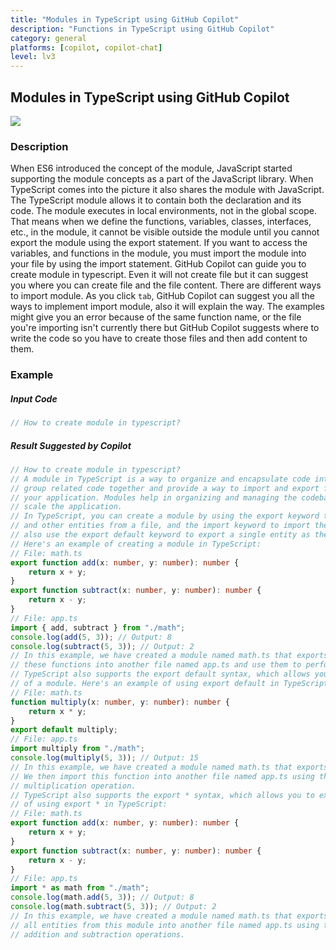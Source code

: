 ```yaml
---
title: "Modules in TypeScript using GitHub Copilot"
description: "Functions in TypeScript using GitHub Copilot"
category: general
platforms: [copilot, copilot-chat]
level: lv3
---
```

 
## Modules in TypeScript using GitHub Copilot
[<img src="https://img.shields.io/badge/Lv3-Mature_Best_Practice-brightgreen">](https://github.com/orgs/AI-Native-Development/projects/1/)
 
### Description
When ES6 introduced the concept of the module, JavaScript started supporting the module concepts as a part of the JavaScript library. When TypeScript comes into the picture it also shares the module with JavaScript. The TypeScript module allows it to contain both the declaration and its code. The module executes in local environments, not in the global scope. That means when we define the functions, variables, classes, interfaces, etc., in the module, it cannot be visible outside the module until you cannot export the module using the export statement. If you want to access the variables, and functions in the module, you must import the module into your file by using the import statement.
GitHub Copilot can guide you to create module in typescript. Even it will not create file but it can suggest you where you can create file and the file content. There are different ways to import module. As you click `tab`, GitHub Copilot can suggest you all the ways to implement import module, also it will explain the way. The examples might give you an error because of the same function name, or the file you're importing isn't currently there but GitHub Copilot suggests where to write the code so you have to create those files and then add content to them.

### Example

##### Input Code
```TypeScript
// How to create module in typescript?
```

##### Result Suggested by Copilot
```TypeScript
// How to create module in typescript?
// A module in TypeScript is a way to organize and encapsulate code into reusable units. Modules allow you to
// group related code together and provide a way to import and export functionality between different parts of
// your application. Modules help in organizing and managing the codebase, making it easier to maintain and
// scale the application.
// In TypeScript, you can create a module by using the export keyword to export classes, functions, variables,
// and other entities from a file, and the import keyword to import these entities into another file. You can
// also use the export default keyword to export a single entity as the default export of a module.
// Here's an example of creating a module in TypeScript:
// File: math.ts
export function add(x: number, y: number): number {
    return x + y;
}
export function subtract(x: number, y: number): number {
    return x - y;
}
// File: app.ts
import { add, subtract } from "./math";
console.log(add(5, 3)); // Output: 8
console.log(subtract(5, 3)); // Output: 2
// In this example, we have created a module named math.ts that exports two functions, add and subtract. We then import
// these functions into another file named app.ts and use them to perform addition and subtraction operations.
// TypeScript also supports the export default syntax, which allows you to export a single entity as the default export
// of a module. Here's an example of using export default in TypeScript:
// File: math.ts
function multiply(x: number, y: number): number {
    return x * y;
}
export default multiply;
// File: app.ts
import multiply from "./math";
console.log(multiply(5, 3)); // Output: 15
// In this example, we have created a module named math.ts that exports a single function multiply as the default export.
// We then import this function into another file named app.ts using the import ... from syntax and use it to perform
// multiplication operation.
// TypeScript also supports the export * syntax, which allows you to export all entities from a module. Here's an example
// of using export * in TypeScript:
// File: math.ts
export function add(x: number, y: number): number {
    return x + y;
}
export function subtract(x: number, y: number): number {
    return x - y;
}
// File: app.ts
import * as math from "./math";
console.log(math.add(5, 3)); // Output: 8
console.log(math.subtract(5, 3)); // Output: 2
// In this example, we have created a module named math.ts that exports two functions, add and subtract. We then import
// all entities from this module into another file named app.ts using the import * as syntax and use them to perform
// addition and subtraction operations.
```